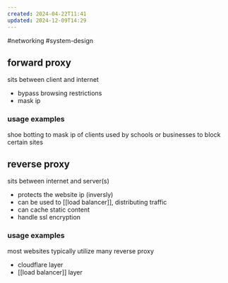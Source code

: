 ```yaml
---
created: 2024-04-22T11:41
updated: 2024-12-09T14:29
---
```

#networking #system-design 


## forward proxy 
sits between client and internet
- bypass browsing restrictions
- mask ip
### usage examples
shoe botting to mask ip of clients
used by schools or businesses to block certain sites

## reverse proxy
sits between internet and server(s)
- protects the website ip (inversly)
- can be used to [[load balancer]], distributing traffic
- can cache static content
- handle ssl encryption
### usage examples
most websites typically utilize many reverse proxy
- cloudflare layer
- [[load balancer]] layer
